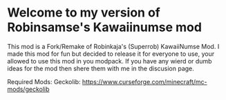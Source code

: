 # Welcome to my version of Robinsamse's Kawaiinumse mod
This mod is a Fork/Remake of Robinkaja's (Superrob) KawaiiNumse Mod.
I made this mod for fun but decided to release it for everyone to use, your allowed to use this mod in you modpack.
If you have any wierd or dumb ideas for the mod then shere them with me in the discusion page.

Required Mods:
Geckolib: https://www.curseforge.com/minecraft/mc-mods/geckolib
